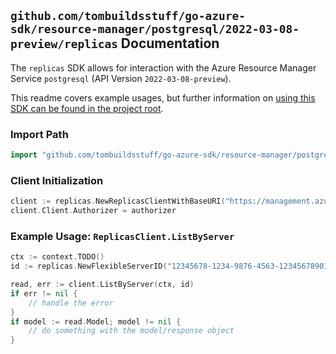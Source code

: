
## `github.com/tombuildsstuff/go-azure-sdk/resource-manager/postgresql/2022-03-08-preview/replicas` Documentation

The `replicas` SDK allows for interaction with the Azure Resource Manager Service `postgresql` (API Version `2022-03-08-preview`).

This readme covers example usages, but further information on [using this SDK can be found in the project root](https://github.com/tombuildsstuff/go-azure-sdk/tree/main/docs).

### Import Path

```go
import "github.com/tombuildsstuff/go-azure-sdk/resource-manager/postgresql/2022-03-08-preview/replicas"
```


### Client Initialization

```go
client := replicas.NewReplicasClientWithBaseURI("https://management.azure.com")
client.Client.Authorizer = authorizer
```


### Example Usage: `ReplicasClient.ListByServer`

```go
ctx := context.TODO()
id := replicas.NewFlexibleServerID("12345678-1234-9876-4563-123456789012", "example-resource-group", "flexibleServerValue")

read, err := client.ListByServer(ctx, id)
if err != nil {
	// handle the error
}
if model := read.Model; model != nil {
	// do something with the model/response object
}
```
